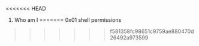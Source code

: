 <<<<<<< HEAD
1. Who am I
=======
0x01 shell permissions
>>>>>>> f581358fc98651c9759ae880470d26492a973599
